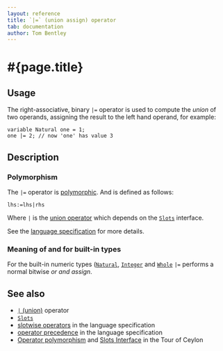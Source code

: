 ```yaml
---
layout: reference
title: `|=` (union assign) operator
tab: documentation
author: Tom Bentley
---
```


# #{page.title}

## Usage 

The right-associative, binary `|=` operator is used to compute the 
*union* of two operands, assigning the result to the left hand 
operand, for example:

    variable Natural one = 1;
    one |= 2; // now 'one' has value 3

## Description

### Polymorphism

The `|=` operator is [polymorphic](/documentation/tour/language-module/#operator_polymorphism). 
And is defined as follows:

    lhs:=lhs|rhs

Where `|` is the [union operator](../union) which depends on the 
[`Slots`](../../ceylon.language/Slots) interface.

See the [language specification](#{site.urls.spec}#slotwiseoperators) for 
more details.

### Meaning of and for built-in types

For the built-in numeric types ([`Natural`](../../ceylon.language/Natural), 
[`Integer`](../../ceylon.language/Integer) and
[`Whole`](../../ceylon.language/Whole) 
`|=` performs a normal bitwise *or and assign*. 

## See also

* [`|` (union)](../union) operator
* [`Slots`](../../ceylon.language/Slots)
* [slotwise operators](#{site.urls.spec}#slotwiseoperators) in the 
  language specification
* [operator precedence](#{site.urls.spec}#operatorprecedence) in the 
  language specification
* [Operator polymorphism](/documentation/tour/language-module/#operator_polymorphism) 
  and 
  [Slots Interface](/documentation/tour/language-module/#the_slots_interface) 
  in the Tour of Ceylon

